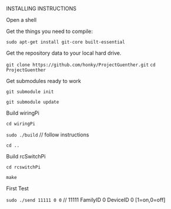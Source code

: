 INSTALLING INSTRUCTIONS

Open a shell

Get the things you need to compile:

`sudo apt-get install git-core built-essential`

Get the repository data to your local hard drive.

`git clone https://github.com/honky/ProjectGuenther.git` 
`cd ProjectGuenther`

Get submodules ready to work 

`git submodule init`

`git submodule update`


Build wiringPi

`cd wiringPi`

`sudo ./build` // follow instructions

`cd ..`

Build rcSwitchPi

`cd rcswitchPi`

`make` 

First Test

`sudo ./send 11111 0 0` // 11111 FamilyID 0 DeviceID 0 [1=on,0=off]
